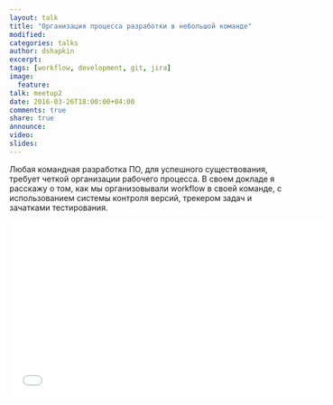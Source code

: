 ```yaml
---
layout: talk
title: "Организация процесса разработки в небольшой команде"
modified:
categories: talks
author: dshapkin
excerpt:
tags: [workflow, development, git, jira]
image:
  feature:
talk: meetup2
date: 2016-03-26T18:00:00+04:00
comments: true
share: true
announce:
video:
slides: 
---
```


Любая командная разработка ПО, для успешного существования, требует четкой организации рабочего процесса.
В своем докладе я расскажу о том, как мы организовывали workflow в своей команде,
с использованием системы контроля версий, трекером задач и зачатками тестирования.

<iframe width="560" height="315" src="//www.youtube.com/embed/oVNibe8L2UU" frameborder="0" allowfullscreen></iframe>